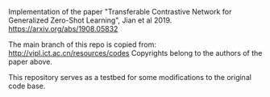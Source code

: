 Implementation of the paper "Transferable Contrastive Network for Generalized Zero-Shot Learning", Jian et al 2019.
https://arxiv.org/abs/1908.05832

The main branch of this repo is copied from:
http://vipl.ict.ac.cn/resources/codes
Copyrights belong to the authors of the paper above.

This repository serves as a testbed for some modifications to the original code base.
